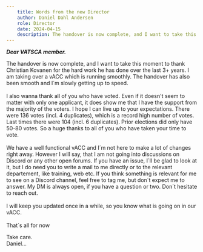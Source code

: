 ```yaml
---
    title: Words from the new Director
    author: Daniel Dahl Andersen
    role: Director
    date: 2024-04-15
    description: The handover is now complete, and I want to take this moment to thank Christian Kovanen for the hard work he has done over the last 3+ years. I am taking over a vACC which is running smoothly. The handover has also been smooth and I´m slowly getting up to speed.
---
```


***Dear VATSCA member.***

The handover is now complete, and I want to take this moment to thank Christian Kovanen for the hard work he has done over the last 3+ years. I am taking over a vACC which is running smoothly. The handover has also been smooth and I´m slowly getting up to speed.
<br /><br />
I also wanna thank all of you who have voted. Even if it doesn't seem to matter with only one applicant, it does show me that I have the support from the majority of the voters. I hope I can live up to your expectations. There were 136 votes (incl. 4 duplicates), which is a record high number of votes. Last times there were 104 (incl. 6 duplicates). Prior elections did only have 50-80 votes. So a huge thanks to all of you who have taken your time to vote.
<br /><br />
We have a well functional vACC and I´m not here to make a lot of changes right away. However I will say, that I am not going into discussions on Discord or any other open forums. If you have an issue, I´ll be glad to look at it, but I do need you to write a mail to me directly or to the relevant departement, like training, web etc. If you think something is relevant for me to see on a Discord channel, feel free to tag me, but don´t expect me to answer. My DM is always open, if you have a question or two. Don´t hesitate to reach out.
<br /><br />
I will keep you updated once in a while, so you know what is going on in our vACC.\
<br />
That´s all for now

Take care.\
Daniel...
